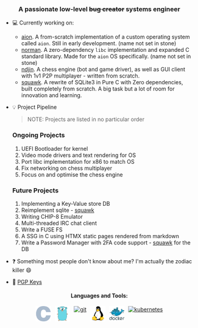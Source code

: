 <h3 align="center">A passionate low-level <strike>bug creator</strike> systems engineer</h3>

- 💻 Currently working on:
  - [aion](https://github.com/h5law/aion). A from-scratch implementation of a custom operating system called `aion`. Still in early development. (name not set in stone)
  - [norman](https://github.com/h5law/norman). A zero-dependency `libc` implementation and expanded C standard library. Made for the `aion` OS specifically. (name not set in stone)
  - [ndjin](https://github.com/h5law/ndjin). A chess engine (bot and game driver), as well as GUI client with 1v1 P2P multiplayer - written from scratch.
  - [squawk](https://github.com/h5law/squawk). A rewrite of SQLite3 in Pure C with Zero dependencies, built completely from scratch. A big task but a lot of room for innovation and learning.

- 💡 Project Pipeline
  > NOTE: Projects are listed in no particular order

  ### Ongoing Projects

  1. UEFI Bootloader for kernel
  1. Video mode drivers and text rendering for OS
  1. Port libc implementation for x86 to match OS
  1. Fix networking on chess multiplayer
  1. Focus on and optimise the chess engine

  ### Future Projects

  1. Implementing a Key-Value store DB
  1. Reimplement sqlite - [squawk](https://github.com/h5law/squawk)
  1. Writing CHIP-8 Emulator
  1. Multi-threaded IRC chat client
  1. Write a FUSE FS
  1. A SSG in C using HTMX static pages rendered from markdown
  1. Write a Password Manager with 2FA code support - [squawk](https://github.com/h5law/squawk) for the DB

- ❓ Something most people don't know about me? I'm actually the zodiac killer 😄

- 🔐 [PGP Keys](https://h5law.com/key.txt)

<div align="center" style="margin-left: auto; margin-right: auto; width: 100%; text-align: center;">
  <h4 align="center">Languages and Tools:</h4>
  <p style="display: flex; justify-content: center; gap: 10px;">
    <a href="https://www.cprogramming.com/" target="_blank" rel="noreferrer"> 
      <img src="https://raw.githubusercontent.com/devicons/devicon/master/icons/c/c-original.svg" alt="c" width="40" height="40"/> 
    </a>
    <a href="https://golang.org" target="_blank" rel="noreferrer"> 
      <img src="https://raw.githubusercontent.com/devicons/devicon/master/icons/go/go-original.svg" alt="go" width="40" height="40"/> 
    </a>
    <a href="https://git-scm.com/" target="_blank" rel="noreferrer"> 
      <img src="https://www.vectorlogo.zone/logos/git-scm/git-scm-icon.svg" alt="git" width="40" height="40"/> 
    </a>
    <a href="https://www.linux.org/" target="_blank" rel="noreferrer"> 
      <img src="https://raw.githubusercontent.com/devicons/devicon/master/icons/linux/linux-original.svg" alt="linux" width="40" height="40"/> 
    </a>
    <a href="https://www.docker.com/" target="_blank" rel="noreferrer"> 
      <img src="https://raw.githubusercontent.com/devicons/devicon/master/icons/docker/docker-original-wordmark.svg" alt="docker" width="40" height="40"/> 
    </a>
    <a href="https://kubernetes.io" target="_blank" rel="noreferrer"> 
      <img src="https://www.vectorlogo.zone/logos/kubernetes/kubernetes-icon.svg" alt="kubernetes" width="40" height="40"/> 
    </a>
  </p>
</div>
